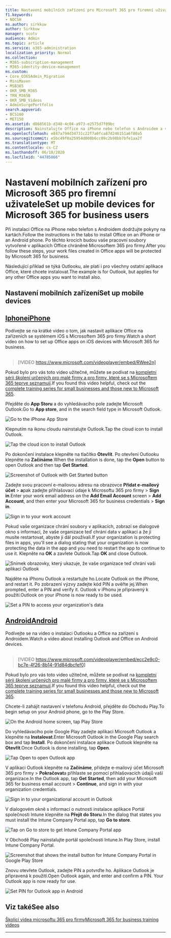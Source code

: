 ```yaml
---
title: Nastavení mobilních zařízení pro Microsoft 365 pro firemní uživatele
f1.keywords:
- NOCSH
ms.author: sirkkuw
author: Sirkkuw
manager: scotv
audience: Admin
ms.topic: article
ms.service: o365-administration
localization_priority: Normal
ms.collection:
- M365-subscription-management
- M365-identity-device-management
ms.custom:
- Core_O365Admin_Migration
- MiniMaven
- MSB365
- OKR_SMB_M365
- TRN_M365B
- OKR_SMB_Videos
- AdminSurgePortfolio
search.appverid:
- BCS160
- MET150
ms.assetid: d868561b-d340-4c04-a973-e2575d7f09bc
description: Nainstalujte Office na iPhone nebo telefon s Androidem a vaše pracovní soubory v aplikacích Office budou chráněné Microsoftem 365 pro firmy.
ms.openlocfilehash: e847a794d34731c22f7a0fca87d246151a6f80a5
ms.sourcegitcommit: e5bc49f0a25954d008b6cc09c2b98bb7bfe1aa2f
ms.translationtype: MT
ms.contentlocale: cs-CZ
ms.lasthandoff: 06/18/2020
ms.locfileid: "44785866"
---
```

# <a name="set-up-mobile-devices-for-microsoft-365-for-business-users"></a><span data-ttu-id="969e1-103">Nastavení mobilních zařízení pro Microsoft 365 pro firemní uživatele</span><span class="sxs-lookup"><span data-stu-id="969e1-103">Set up mobile devices for Microsoft 365 for business users</span></span>

<span data-ttu-id="969e1-104">Při instalaci Office na iPhone nebo telefon s Androidem dodržujte pokyny na kartách.</span><span class="sxs-lookup"><span data-stu-id="969e1-104">Follow the instructions in the tabs to install Office on an iPhone or an Android phone.</span></span> <span data-ttu-id="969e1-105">Po těchto krocích budou vaše pracovní soubory vytvořené v aplikacích Office chráněné Microsoftem 365 pro firmy.</span><span class="sxs-lookup"><span data-stu-id="969e1-105">After you follow these steps, your work files created in Office apps will be protected by Microsoft 365 for business.</span></span>

<span data-ttu-id="969e1-106">Následující příklad se týká Outlooku, ale platí i pro všechny ostatní aplikace Office, které chcete instalovat.</span><span class="sxs-lookup"><span data-stu-id="969e1-106">The example is for Outlook, but applies for any other Office apps you want to install also.</span></span>
  
## <a name="set-up-mobile-devices"></a><span data-ttu-id="969e1-107">Nastavení mobilních zařízení</span><span class="sxs-lookup"><span data-stu-id="969e1-107">Set up mobile devices</span></span>

## <a name="iphone"></a>[<span data-ttu-id="969e1-108">Iphone</span><span class="sxs-lookup"><span data-stu-id="969e1-108">iPhone</span></span>](#tab/iPhone)
  
<span data-ttu-id="969e1-109">Podívejte se na krátké video o tom, jak nastavit aplikace Office na zařízeních se systémem iOS s Microsoftem 365 pro firmy.</span><span class="sxs-lookup"><span data-stu-id="969e1-109">Watch a short video on how to set up Office apps on iOS devices with Microsoft 365 for business.</span></span><br><br>

> [!VIDEO https://www.microsoft.com/videoplayer/embed/RWee2n] 

<span data-ttu-id="969e1-110">Pokud bylo pro vás toto video užitečné, můžete se podívat na [kompletní sérii školení určených pro malé firmy a pro firmy, které se s Microsoftem 365 teprve seznamují](https://support.microsoft.com/office/6ab4bbcd-79cf-4000-a0bd-d42ce4d12816).</span><span class="sxs-lookup"><span data-stu-id="969e1-110">If you found this video helpful, check out the [complete training series for small businesses and those new to Microsoft 365](https://support.microsoft.com/office/6ab4bbcd-79cf-4000-a0bd-d42ce4d12816).</span></span>

<span data-ttu-id="969e1-111">Přejděte do **App Storu** a do vyhledávacího pole zadejte Microsoft Outlook.</span><span class="sxs-lookup"><span data-stu-id="969e1-111">Go to **App store**, and in the search field type in Microsoft Outlook.</span></span>
  
![Go to the iPhone App Store](../media/886913de-76e5-4883-8ed0-4eb3ec06188f.png)
  
<span data-ttu-id="969e1-113">Klepnutím na ikonu cloudu nainstalujte Outlook.</span><span class="sxs-lookup"><span data-stu-id="969e1-113">Tap the cloud icon to install Outlook.</span></span>
  
![Tap the cloud icon to install Outlook](../media/665e1620-948a-4ab8-b914-dca49530142c.png)
  
<span data-ttu-id="969e1-115">Po dokončení instalace klepněte na tlačítko **Otevřít**. Po otevření Outlooku klepněte na **Začínáme**.</span><span class="sxs-lookup"><span data-stu-id="969e1-115">When the installation is done, tap the **Open** button to open Outlook and then tap **Get Started**.</span></span>
  
![Screenshot of Outlook with Get Started button](../media/005bedec-ae50-4d75-b3bb-e7cef9e2561c.png)
  
<span data-ttu-id="969e1-117">Zadejte svou pracovní e-mailovou adresu na obrazovce **Přidat e-mailový účet** \> **a**pak zadejte přihlašovací údaje k Microsoftu 365 pro firmy \> **Sign in**.</span><span class="sxs-lookup"><span data-stu-id="969e1-117">Enter your work email address on the **Add Email Account** screen \> **Add Account**, and then enter your Microsoft 365 for business credentials \> **Sign in**.</span></span>
  
![Sign in to your work account](../media/3cef1fb5-7bec-4d3d-8542-872b731ce19f.png)
  
<span data-ttu-id="969e1-119">Pokud vaše organizace chrání soubory v aplikacích, zobrazí se dialogové okno s informací, že vaše organizace teď chrání data v aplikaci a že ji musíte restartovat, abyste ji dál používali.</span><span class="sxs-lookup"><span data-stu-id="969e1-119">If your organization is protecting files in apps, you'll see a dialog stating that your organization is now protecting the data in the app and you need to restart the app to continue to use it.</span></span> <span data-ttu-id="969e1-120">Klepněte na **OK** a zavřete Outlook.</span><span class="sxs-lookup"><span data-stu-id="969e1-120">Tap **OK** and close Outlook.</span></span> 
  
![Snímek obrazovky, který ukazuje, že vaše organizace teď chrání vaši aplikaci Outlook](../media/fb4c1c84-b1e9-42e1-8070-c13dcf79fb09.png)
  
<span data-ttu-id="969e1-122">Najděte na iPhonu Outlook a restartujte ho.</span><span class="sxs-lookup"><span data-stu-id="969e1-122">Locate Outlook on the iPhone, and restart it.</span></span> <span data-ttu-id="969e1-123">Po zobrazení výzvy zadejte kód PIN a ověřte jej.</span><span class="sxs-lookup"><span data-stu-id="969e1-123">When prompted, enter a PIN and verify it.</span></span> <span data-ttu-id="969e1-124">Outlook v iPhonu je připravený k použití.</span><span class="sxs-lookup"><span data-stu-id="969e1-124">Outlook on your iPhone is now ready to be used.</span></span>
  
![Set a PIN to access your organization's data](../media/64f2630b-3164-47a4-9dd6-ca0c29ed5fb3.png)
  
## <a name="android"></a>[<span data-ttu-id="969e1-126">Android</span><span class="sxs-lookup"><span data-stu-id="969e1-126">Android</span></span>](#tab/Android)
  
<span data-ttu-id="969e1-127">Podívejte se na video o instalaci Outlooku a Office na zařízení s Androidem.</span><span class="sxs-lookup"><span data-stu-id="969e1-127">Watch a video about installing Outlook and Office on Android devices.</span></span><br><br>

> [!VIDEO https://www.microsoft.com/videoplayer/embed/ecc2e9c0-bc7e-4f26-8b14-91d84dbcfef0] 

<span data-ttu-id="969e1-128">Pokud bylo pro vás toto video užitečné, můžete se podívat na [kompletní sérii školení určených pro malé firmy a pro firmy, které se s Microsoftem 365 teprve seznamují](https://support.microsoft.com/office/6ab4bbcd-79cf-4000-a0bd-d42ce4d12816).</span><span class="sxs-lookup"><span data-stu-id="969e1-128">If you found this video helpful, check out the [complete training series for small businesses and those new to Microsoft 365](https://support.microsoft.com/office/6ab4bbcd-79cf-4000-a0bd-d42ce4d12816).</span></span>

<span data-ttu-id="969e1-129">Chcete-li zahájit nastavení v telefonu Android, přejděte do Obchodu Play.</span><span class="sxs-lookup"><span data-stu-id="969e1-129">To begin setup on your Android phone, go to the Play Store.</span></span>
  
![On the Android home screen, tap Play Store](../media/93df88e7-c778-40e1-b35e-868ca6e97f6c.png)
  
<span data-ttu-id="969e1-131">Do vyhledávacího pole Google Play zadejte aplikaci Microsoft Outlook a klepněte na **Instalovat**.</span><span class="sxs-lookup"><span data-stu-id="969e1-131">Enter Microsoft Outlook in the Google Play search box and tap **Install**.</span></span> <span data-ttu-id="969e1-132">Po dokončení instalace aplikace Outlook klepněte na **Otevřít**.</span><span class="sxs-lookup"><span data-stu-id="969e1-132">Once Outlook is done installing, tap **Open**.</span></span>
  
![Tap Open to open Outlook app](../media/8b4c5937-8875-4b5a-a5b6-b8c6c9cd6240.png)
  
<span data-ttu-id="969e1-134">V aplikaci Outlook klepněte na **Začínáme**, přidejte e-mailový účet Microsoft 365 pro firmy \> **Pokračovat**a přihlaste se pomocí přihlašovacích údajů vaší organizace.</span><span class="sxs-lookup"><span data-stu-id="969e1-134">In the Outlook app, tap **Get Started**, then add your Microsoft 365 for business email account \> **Continue**, and sign in with your organization credentials.</span></span>
  
![Sign in to your organizational account in Outlook](../media/18f67c66-4bab-4b99-94bd-080839312e29.png)
  
<span data-ttu-id="969e1-136">V dialogovém okně s informací o nutnosti instalace aplikace Portál společnosti Intune klepněte na **Přejít do Storu**.</span><span class="sxs-lookup"><span data-stu-id="969e1-136">In the dialog that states you must install the Intune Company Portal app, tap **Go to store**.</span></span>
  
![Tap on Go to store to get Intune Company Portal app](../media/a702d712-5622-45dd-a511-b1adaee63071.png)
  
<span data-ttu-id="969e1-138">V Obchodě Play nainstalujte portál společnosti Intune.</span><span class="sxs-lookup"><span data-stu-id="969e1-138">In Play Store, install Intune Company Portal.</span></span>
  
![Screenshot that shows the install button for Intune Company Portal in Google Play Store](../media/5e0408f2-3f37-44dd-80ed-13ca2ac6df0c.png)
  
<span data-ttu-id="969e1-p105">Znovu otevřete Outlook, zadejte PIN a potvrďte ho. Aplikace Outlook je připravená k použití.</span><span class="sxs-lookup"><span data-stu-id="969e1-p105">Open Outlook again, and enter and confirm a PIN. Your Outlook app is now ready for use.</span></span>
  
![Set  PIN for Outlook app in Android](../media/edb91afb-f1ed-451a-bc6b-8ccba664e055.png)

## <a name="see-also"></a><span data-ttu-id="969e1-143">Viz také</span><span class="sxs-lookup"><span data-stu-id="969e1-143">See also</span></span>

[<span data-ttu-id="969e1-144">Školicí videa microsoftu 365 pro firmy</span><span class="sxs-lookup"><span data-stu-id="969e1-144">Microsoft 365 for business training videos</span></span>](https://support.microsoft.com/office/6ab4bbcd-79cf-4000-a0bd-d42ce4d12816)

---
